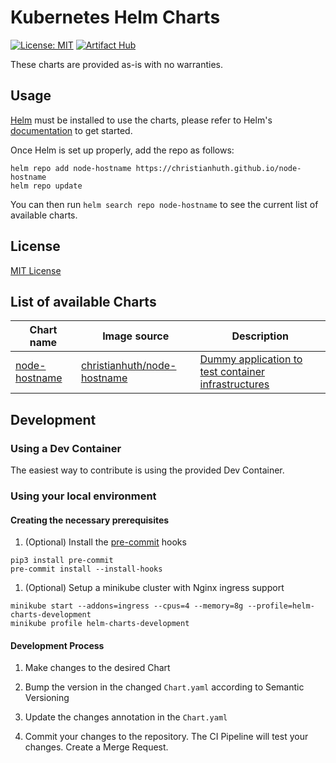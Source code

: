 # Kubernetes Helm Charts

[![License: MIT](https://img.shields.io/badge/License-MIT-green.svg)](https://opensource.org/licenses/MIT)
[![Artifact Hub](https://img.shields.io/endpoint?url=https://artifacthub.io/badge/repository/node-hostname)](https://artifacthub.io/packages/search?repo=node-hostname)

These charts are provided as-is with no warranties.

## Usage

[Helm](https://helm.sh) must be installed to use the charts, please refer to Helm's [documentation](https://helm.sh/docs/) to get started.

Once Helm is set up properly, add the repo as follows:

```shell
helm repo add node-hostname https://christianhuth.github.io/node-hostname
helm repo update
```

You can then run `helm search repo node-hostname` to see the current list of available charts.

## License

[MIT License](./LICENSE)

## List of available Charts

| Chart name                              | Image source                                                                        | Description                                                                                           |
|-----------------------------------------|-------------------------------------------------------------------------------------|-------------------------------------------------------------------------------------------------------|
| [node-hostname](./charts/node-hostname) | [christianhuth/node-hostname](https://hub.docker.com/r/christianhuth/node-hostname) | [Dummy application to test container infrastructures](https://github.com/christianhuth/node-hostname) |

## Development

### Using a Dev Container

The easiest way to contribute is using the provided Dev Container.

### Using your local environment

#### Creating the necessary prerequisites

1. (Optional) Install the [pre-commit](https://pre-commit.com/) hooks

  ```console
  pip3 install pre-commit
  pre-commit install --install-hooks
  ```

1. (Optional) Setup a minikube cluster with Nginx ingress support

  ```console
  minikube start --addons=ingress --cpus=4 --memory=8g --profile=helm-charts-development
  minikube profile helm-charts-development
  ```

#### Development Process

1. Make changes to the desired Chart

1. Bump the version in the changed `Chart.yaml` according to Semantic Versioning

1. Update the changes annotation in the `Chart.yaml`

1. Commit your changes to the repository. The CI Pipeline will test your changes. Create a Merge Request.
